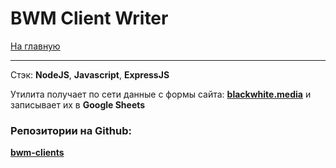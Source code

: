 # BWM Client Writer

[На главную](/README.md)

---
Стэк: __NodeJS__, __Javascript__, __ExpressJS__

Утилита получает по сети данные с формы сайта: [__blackwhite.media__](http://black-white.media/clients.html) и записывает их в __Google Sheets__


### Репозитории на Github:  
[__bwm-clients__](https://github.com/bwm-tech/bwm-clients)